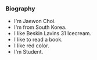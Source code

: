 ### Biography

- I'm Jaewon Choi.
- I'm from South Korea.
- I like Beskin Lavins 31 Icecream.
- I like to read a book.
- I like red color.
- I'm Student.
